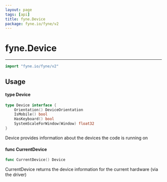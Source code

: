 ```yaml
---
layout: page
tags: [api]
title: fyne.Device
package: fyne.io/fyne/v2
---
```


# fyne.Device
---
```go
import "fyne.io/fyne/v2"
```

## Usage

#### type Device

```go
type Device interface {
	Orientation() DeviceOrientation
	IsMobile() bool
	HasKeyboard() bool
	SystemScaleForWindow(Window) float32
}
```

Device provides information about the devices the code is running on

#### func  CurrentDevice

```go
func CurrentDevice() Device
```
CurrentDevice returns the device information for the current hardware (via the driver)
